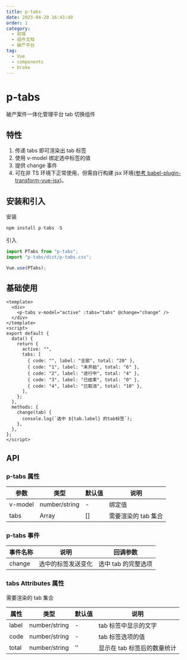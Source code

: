 ```yaml
---
title: p-tabs
date: 2023-04-20 16:43:49
order: 1
category:
  - 前端
  - 组件文档
  - 破产平台
tag:
  - Vue
  - components
  - broke
---
```


# p-tabs

破产案件一体化管理平台 tab 切换组件

## 特性

1. 传递 tabs 即可渲染出 tab 标签
2. 使用 v-model 绑定选中标签的值
3. 提供 change 事件
4. 可在非 TS 环境下正常使用，但需自行构建 jsx 环境([参考 babel-plugin-transform-vue-jsx](https://github.com/vuejs/babel-plugin-transform-vue-jsx))。

## 安装和引入

安装

```js
npm install p-tabs -S
```

引入

```js
import PTabs from "p-tabs";
import "p-tabs/dist/p-tabs.css";

Vue.use(PTabs);
```

## 基础使用

```vue
<template>
  <div>
    <p-tabs v-model="active" :tabs="tabs" @change="change" />
  </div>
</template>
<script>
export default {
  data() {
    return {
      active: "",
      tabs: [
        { code: "", label: "全部", total: "20" },
        { code: "1", label: "未开始", total: "6" },
        { code: "2", label: "进行中", total: "4" },
        { code: "3", label: "已结束", total: "0" },
        { code: "4", label: "已取消", total: "10" },
      ],
    };
  },
  methods: {
    change(tab) {
      console.log(`选中 ${tab.label} 的tab标签`);
    },
  },
};
</script>
```

## API

### p-tabs 属性

| 参数    | 类型          | 默认值 | 说明                |
| ------- | ------------- | ------ | ------------------- |
| v-model | number/string | -      | 绑定值              |
| tabs    | Array         | []     | 需要渲染的 tab 集合 |

### p-tabs 事件

| 事件名称 | 说明               | 回调参数            |
| -------- | ------------------ | ------------------- |
| change   | 选中的标签发送变化 | 选中 tab 的完整选项 |

### tabs Attributes 属性

需要渲染的 tab 集合

| 属性  | 类型          | 默认值 | 说明                        |
| ----- | ------------- | ------ | --------------------------- |
| label | number/string | -      | tab 标签中显示的文字        |
| code  | number/string | -      | tab 标签选项的值            |
| total | number/string | ''     | 显示在 tab 标签后的数量统计 |
